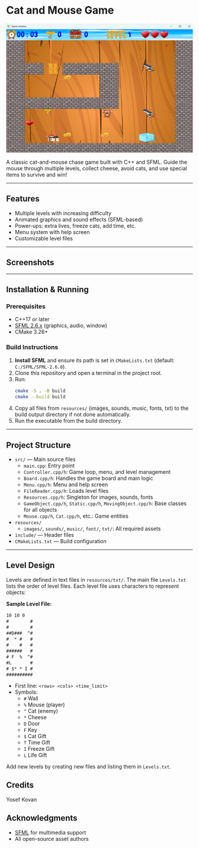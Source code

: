 # Cat and Mouse Game


![System diagram](./images/cat-mouse-image.png)


A classic cat-and-mouse chase game built with C++ and SFML. Guide the mouse through multiple levels, collect cheese, avoid cats, and use special items to survive and win!

---

## Features
- Multiple levels with increasing difficulty
- Animated graphics and sound effects (SFML-based)
- Power-ups: extra lives, freeze cats, add time, etc.
- Menu system with help screen
- Customizable level files

---

## Screenshots

---

## Installation & Running

### Prerequisites
- C++17 or later
- [SFML 2.6.x](https://www.sfml-dev.org/) (graphics, audio, window)
- CMake 3.26+

### Build Instructions
1. **Install SFML** and ensure its path is set in `CMakeLists.txt` (default: `C:/SFML/SFML-2.6.0`).
2. Clone this repository and open a terminal in the project root.
3. Run:
   ```sh
   cmake -S . -B build
   cmake --build build
   ```
4. Copy all files from `resources/` (images, sounds, music, fonts, txt) to the build output directory if not done automatically.
5. Run the executable from the build directory.

---

## Project Structure
- `src/` — Main source files
  - `main.cpp`: Entry point
  - `Controller.cpp/h`: Game loop, menu, and level management
  - `Board.cpp/h`: Handles the game board and main logic
  - `Menu.cpp/h`: Menu and help screen
  - `FileReader.cpp/h`: Loads level files
  - `Resources.cpp/h`: Singleton for images, sounds, fonts
  - `GameObject.cpp/h`, `Static.cpp/h`, `MovingObject.cpp/h`: Base classes for all objects
  - `Mouse.cpp/h`, `Cat.cpp/h`, etc.: Game entities
- `resources/`
  - `images/`, `sounds/`, `music/`, `font/`, `txt/`: All required assets
- `include/` — Header files
- `CMakeLists.txt` — Build configuration

---

## Level Design
Levels are defined in text files in `resources/txt/`. The main file `Levels.txt` lists the order of level files. Each level file uses characters to represent objects:

**Sample Level File:**
```
10 10 0
#        #
#        #  
##D###  ^#     
#  * #   #  
#    #   #
######   #    
# F  %  ^# 
#L       # 
# $* * I #
##########
```
- First line: `<rows> <cols> <time_limit>`
- Symbols:
  - `#` Wall
  - `%` Mouse (player)
  - `^` Cat (enemy)
  - `*` Cheese
  - `D` Door
  - `F` Key
  - `$` Cat Gift
  - `T` Time Gift
  - `I` Freeze Gift
  - `L` Life Gift

Add new levels by creating new files and listing them in `Levels.txt`.

## Credits

 Yosef Kovan

## Acknowledgments
- [SFML](https://www.sfml-dev.org/) for multimedia support
- All open-source asset authors 
